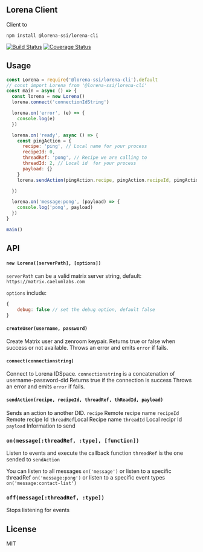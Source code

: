 ## Lorena Client

Client to 

```
npm install @lorena-ssi/lorena-cli
```

[![Build Status](https://travis-ci.com/lorena-ssi/lorena-cli.svg?branch=master)](https://travis-ci.com/lorena-ssi/lorena-cli)
[![Coverage Status](https://coveralls.io/repos/github/lorena-ssi/lorena-cli/badge.svg?branch=master)](https://coveralls.io/github/lorena-ssi/lorena-cli?branch=master)

## Usage

``` js
const Lorena = require('@lorena-ssi/lorena-cli').default
// const import Lorena from '@lorena-ssi/lorena-cli'
const main = async () => {
  const lorena = new Lorena()
  lorena.connect('connectionIdString')

  lorena.on('error', (e) => {
    console.log(e)
  })

  lorena.on('ready', async () => {
    const pingAction = {
      recipe: 'ping', // Local name for your process
      recipeId: 0,
      threadRef: 'pong', // Recipe we are calling to
      threadId: 2, // Local id  for your process
      payload: {}
    }
    lorena.sendAction(pingAction.recipe, pingAction.recipeId, pingAction.threadRef, pingAction.threadId, pingAction.payload)

  })

  lorena.on('message:pong', (payload) => {
    console.log('pong', payload)
  })
}

main()
```

## API

#### `new Lorena([serverPath], [options])`

`serverPath` can be a valid matrix server string, default: `https://matrix.caelumlabs.com`


`options` include:
```js
{
    debug: false // set the debug option, default false
}
```

#### `createUser(username, password)`

Create Matrix user and zenroom keypair.
Returns true or false when success or not available. 
Throws an error and emits `error` if fails.

#### `connect(connectionstring)`

Connect to Lorena IDSpace.
`connectionstring` is a concatenation of username-password-did
Returns true if the connection is success
Throws an error and emits `error` if fails.

#### `sendAction(recipe, recipeId, threadRef, thReadId, payload)`

Sends an action to another DID.
`recipe` Remote recipe name
`recipeId` Remote recipe Id
`threadRef`Local Recipe name
`threadId` Local recipr Id
`payload` Information to send

### `on(message[:threadRef, :type], [function])`

Listen to events and execute the callback function
`threadRef` is the one sended to `sendAction` 

You can listen to all messages `on('message')`
or listen to a specific threadRef `on('message:pong')`
or listen to a specific event types `on('message:contact-list')`

### `off(message[:threadRef, :type])`

Stops listening for events

## License

MIT